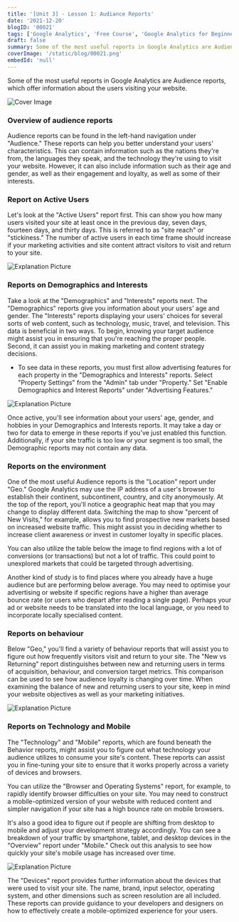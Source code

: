 ```yaml
---
title: '[Unit 3] - Lesson 1: Audiance Reports'
date: '2021-12-20'
blogID: '00021'
tags: ['Google Analytics', 'Free Course', 'Google Analytics for Beginners']
draft: false
summary: Some of the most useful reports in Google Analytics are Audience reports, which offer information about the users visiting your website.
coverImage: '/static/blog/00021.png'
embedId: 'null'
---
```


Some of the most useful reports in Google Analytics are Audience reports, which offer information about the users visiting your website.

![Cover Image](/static/blog/00021.png)

### Overview of audience reports

Audience reports can be found in the left-hand navigation under "Audience." These reports can help you better understand your users' characteristics. This can contain information such as the nations they're from, the languages they speak, and the technology they're using to visit your website. However, it can also include information such as their age and gender, as well as their engagement and loyalty, as well as some of their interests.

### Report on Active Users

Let's look at the "Active Users" report first. This can show you how many users visited your site at least once in the previous day, seven days, fourteen days, and thirty days. This is referred to as "site reach" or "stickiness." The number of active users in each time frame should increase if your marketing activities and site content attract visitors to visit and return to your site.

![Explanation Picture](/static/blog/00021_1.png)

### Reports on Demographics and Interests

Take a look at the "Demographics" and "Interests" reports next. The "Demographics" reports give you information about your users' age and gender. The "Interests" reports displaying your users' choices for several sorts of web content, such as technology, music, travel, and television. This data is beneficial in two ways. To begin, knowing your target audience might assist you in ensuring that you're reaching the proper people. Second, it can assist you in making marketing and content strategy decisions.

- To see data in these reports, you must first allow advertising features for each property in the "Demographics and Interests" reports. Select "Property Settings" from the "Admin" tab under "Property." Set "Enable Demographics and Interest Reports" under "Advertising Features."

![Explanation Picture](/static/blog/00021_2.png)

Once active, you'll see information about your users' age, gender, and hobbies in your Demographics and Interests reports. It may take a day or two for data to emerge in these reports if you've just enabled this function. Additionally, if your site traffic is too low or your segment is too small, the Demographic reports may not contain any data.

### Reports on the environment

One of the most useful Audience reports is the "Location" report under "Geo." Google Analytics may use the IP address of a user's browser to establish their continent, subcontinent, country, and city anonymously. At the top of the report, you'll notice a geographic heat map that you may change to display different data. Switching the map to show "percent of New Visits," for example, allows you to find prospective new markets based on increased website traffic. This might assist you in deciding whether to increase client awareness or invest in customer loyalty in specific places.

You can also utilize the table below the image to find regions with a lot of conversions (or transactions) but not a lot of traffic. This could point to unexplored markets that could be targeted through advertising.

Another kind of study is to find places where you already have a huge audience but are performing below average. You may need to optimise your advertising or website if specific regions have a higher than average bounce rate (or users who depart after reading a single page). Perhaps your ad or website needs to be translated into the local language, or you need to incorporate locally specialised content.

### Reports on behaviour

Below "Geo," you'll find a variety of behaviour reports that will assist you to figure out how frequently visitors visit and return to your site. The "New vs Returning" report distinguishes between new and returning users in terms of acquisition, behaviour, and conversion target metrics. This comparison can be used to see how audience loyalty is changing over time. When examining the balance of new and returning users to your site, keep in mind your website objectives as well as your marketing initiatives.

![Explanation Picture](/static/blog/00021_3.png)

### Reports on Technology and Mobile

The "Technology" and "Mobile" reports, which are found beneath the Behavior reports, might assist you to figure out what technology your audience utilizes to consume your site's content. These reports can assist you in fine-tuning your site to ensure that it works properly across a variety of devices and browsers.

You can utilize the "Browser and Operating Systems" report, for example, to rapidly identify browser difficulties on your site. You may need to construct a mobile-optimized version of your website with reduced content and simpler navigation if your site has a high bounce rate on mobile browsers.

It's also a good idea to figure out if people are shifting from desktop to mobile and adjust your development strategy accordingly. You can see a breakdown of your traffic by smartphone, tablet, and desktop devices in the "Overview" report under "Mobile." Check out this analysis to see how quickly your site's mobile usage has increased over time.

![Explanation Picture](/static/blog/00021_4.png)

The "Devices" report provides further information about the devices that were used to visit your site. The name, brand, input selector, operating system, and other dimensions such as screen resolution are all included. These reports can provide guidance to your developers and designers on how to effectively create a mobile-optimized experience for your users.

